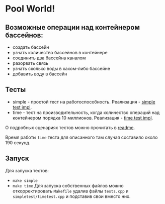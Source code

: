 # Pool World! 

## Возможные операции над контейнером бассейнов:
- создать бассейн
- узнать количество бассейнов в контейнере
- соединить два бассейна каналом
- разорвать связь
- узнать сколько воды в каком-либо бассейне
- добавить воду в бассейн 

## Тесты 

- simple - простой тест на работоспособность. Реализация - [simple test impl](https://github.com/MishenkovDaniil/PoolWorld/blob/master/src/tests/tests.cpp).
- time - тест на производительность, когда количество операций над контейнером порядка 10 миллионов. Реализация - [time test impl](https://github.com/MishenkovDaniil/PoolWorld/blob/master/src/tests/tests.cpp). 


О подробных сценариях тестов можно прочитать в [readme](https://github.com/MishenkovDaniil/PoolWorld/blob/master/src/tests/readme.md). 

Время работы `time` теста для описанного там случая составило около 190 секунд.

## Запуск 

Для запуска тестов:
- `make simple`
- `make time`
Для запуска собственных файлов можно откорректировать `Makefile` удалив файлы `tests.cpp` и `simpletest/timetest.cpp` и подставив свои вместо них.